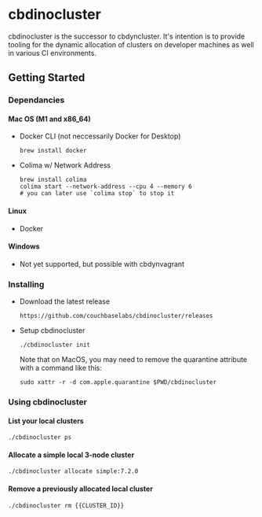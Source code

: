 # cbdinocluster

cbdinocluster is the successor to cbdyncluster.  It's intention is to provide tooling
for the dynamic allocation of clusters on developer machines as well in various CI
environments.

## Getting Started

### Dependancies

#### Mac OS (M1 and x86_64)

* Docker CLI (not neccessarily Docker for Desktop)
  ```
  brew install docker
  ```
* Colima w/ Network Address
  ```
  brew install colima
  colima start --network-address --cpu 4 --memory 6
  # you can later use `colima stop` to stop it
  ```

#### Linux

* Docker

#### Windows

* Not yet supported, but possible with cbdynvagrant

### Installing

* Download the latest release
    ```
    https://github.com/couchbaselabs/cbdinocluster/releases
    ```
* Setup cbdinocluster
    ```
    ./cbdinocluster init
    ```
  Note that on MacOS, you may need to remove the quarantine attribute with a command like this:
    ```
    sudo xattr -r -d com.apple.quarantine $PWD/cbdinocluster
    ```
### Using cbdinocluster

#### List your local clusters
```
./cbdinocluster ps
```

#### Allocate a simple local 3-node cluster
```
./cbdinocluster allocate simple:7.2.0
```

#### Remove a previously allocated local cluster
```
./cbdinocluster rm {{CLUSTER_ID}}
```
